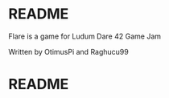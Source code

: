# README #

Flare is a game for Ludum Dare 42 Game Jam 

Written by OtimusPi and Raghucu99

# README #
